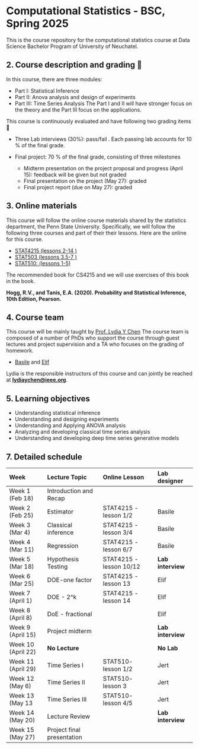 # Computational Statistics - BSC, Spring 2025

This is the course repository for the computational statistics course at Data Science Bachelor Program of University of Neuchatel.


##  2. <a name='Coursedescription'></a>Course description and grading :dart:

In this course, there are three modules:
- Part I:  Statistical Inference
- Part II:  Anova analysis and design of experiments
- Part III: Time Series Analysis
The Part I and II will have stronger focus on the theory and the Part III focus on the applications.

This course is continuously evaluated and have following two grading items :dart:
- Three Lab interviews (30\%): pass/fail . Each passing lab accounts for 10 % of the final grade.
  
- Final project: 70 % of the final grade, consisting of three milestones
  * Midterm presentation on the project proposal and progress (April 15): feedback will be given but not graded
  * Final presentation on the project (May 27): graded
  * Final project report (due on May 27): graded


##  3. <a name='Online materials'></a>Online materials

This course will follow the online course materials shared by the statistics department, the Penn State University. 
Specifically, we will follow the following three courses and part of their their lessons. 
Here are the online for this course.
- [STAT4215 (lessons 2-14 )](https://online.stat.psu.edu/stat415/)
- [STAT503 (lessons 3.5-7 )](https://online.stat.psu.edu/stat415/)
- [STAT510: (lessons 1-5)](https://online.stat.psu.edu/stat510/)

The recommended book for CS4215 and we will use exercises of this book in the book.
 
 **Hogg, R.V., and Tanis, E.A. (2020). Probability and Statistical Inference, 10th Edition, Pearson.**
##  4. <a name='Courseteam'></a>Course team

This course will be mainly taught by [Prof. Lydia Y Chen](https://lydiaychen.github.io/)  The course team is composed of a number of PhDs  who support the course through guest lectures and project supervision and a TA who focuses on the grading of homework. 

-  [Basile](mailto:basile.lewandowski@unine.ch) and [Elif](mailto:)

Lydia is the responsible instructors of this course and can jointly be reached at **lydiaychen@ieee.org**.

##  5. <a name='Learningobjectives'></a>Learning objectives
- Understanding statistical inference
- Understanding and designing experiments
- Understanding and Applying ANOVA analysis
- Analyzing and developing classical time series analysis
- Understanding and developing deep time series generative models


##  7. <a name='Detailedschedule'></a>Detailed schedule


**Week**|**Lecture Topic**|**Online Lesson**|**Lab designer**
:-----|:-----|:-----|:-----
Week 1 (Feb 18) | Introduction and Recap|  | 
Week 2 (Feb 25) | Estimator |STAT4215 - lesson 1/2 | Basile | 
Week 3 (Mar 4) | Classical inference | STAT4215 - lesson 3/4 | Basile|
Week 4 (Mar 11) | Regression    | STAT4215 - lesson 6/7| Basile |
Week 5 (Mar 18) | Hypothesis Testing |STAT4215 - lesson 10/12| **Lab interview**|
Week 6 (Mar 25) | DOE-one factor| STAT4215 - lesson 13  | Elif |
Week 7 (April 1) | DOE - 2^k |STAT4215 - lesson 14| Elif|
Week 8 (April 8) | DoE - fractional |  |Elif |
Week 9 (April 15) |Project midterm   | | **Lab interview** |
Week 10 (April 22) | **No Lecture**|   | **No Lab** 
Week 11 (April 29)  |  Time Series  I |STAT510- lesson 1/2 |  Jert |
Week 12 (May 6) | Time Series  II | STAT510- lesson 3  | Jert |
Week 13 (May 13 | Time Series III | STAT510- lesson 4/5 |  Jert|
Week 14 (May 20) | Lecture Review   | | **Lab interview**|
Week 15 (May 27) | Project final presentation  | | |

